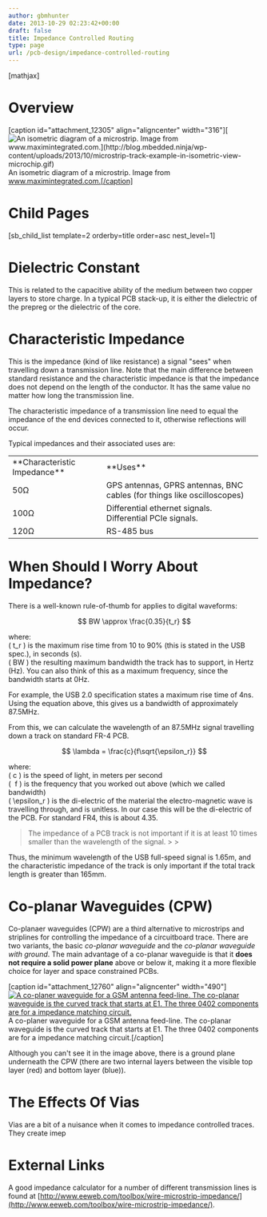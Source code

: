 ```yaml
---
author: gbmhunter
date: 2013-10-29 02:23:42+00:00
draft: false
title: Impedance Controlled Routing
type: page
url: /pcb-design/impedance-controlled-routing
---
```


[mathjax]

# Overview

[caption id="attachment_12305" align="aligncenter" width="316"][![An isometric diagram of a microstrip. Image from www.maximintegrated.com.](http://blog.mbedded.ninja/wp-content/uploads/2013/10/microstrip-track-example-in-isometric-view-microchip.gif)
](http://blog.mbedded.ninja/wp-content/uploads/2013/10/microstrip-track-example-in-isometric-view-microchip.gif) An isometric diagram of a microstrip. Image from www.maximintegrated.com.[/caption]

# Child Pages

[sb_child_list template=2 orderby=title order=asc nest_level=1]

# Dielectric Constant

This is related to the capacitive ability of the medium between two copper layers to store charge. In a typical PCB stack-up, it is either the dielectric of the prepreg or the dielectric of the core.

# Characteristic Impedance

This is the impedance (kind of like resistance) a signal "sees" when travelling down a transmission line. Note that the main difference between standard resistance and the characteristic impedance is that the impedance does not depend on the length of the conductor. It has the same value no matter how long the transmission line.

The characteristic impedance of a transmission line need to equal the impedance of the end devices connected to it, otherwise reflections will occur.

Typical impedances and their associated uses are:

<table style="width: 500px;" ><tbody ><tr >
<td >**Characteristic Impedance**
</td>
<td >**Uses**
</td></tr><tr >
<td >50Ω
</td>
<td >GPS antennas, GPRS antennas, BNC cables (for things like oscilloscopes)
</td></tr><tr >
<td >100Ω
</td>
<td >Differential ethernet signals. Differential PCIe signals.
</td></tr><tr >
<td >120Ω
</td>
<td >RS-485 bus
</td></tr></tbody></table>

# When Should I Worry About Impedance?

There is a well-known rule-of-thumb for applies to digital waveforms:

$$ BW \approx \frac{0.35}{t_r} $$

where:  
\( t_r \) is the maximum rise time from 10 to 90% (this is stated in the USB spec.), in seconds (s).  
\( BW \) the resulting maximum bandwidth the track has to support, in Hertz (Hz). You can also think of this as a maximum frequency, since the bandwidth starts at 0Hz.

For example, the USB 2.0 specification states a maximum rise time of 4ns. Using the equation above, this gives us a bandwidth of approximately 87.5MHz. 

From this, we can calculate the wavelength of an 87.5MHz signal travelling down a track on standard FR-4 PCB.

$$ \lambda = \frac{c}{f\sqrt{\epsilon_r}} $$

where:  
\( c \) is the speed of light, in meters per second  
\(  f \) is the frequency that you worked out above (which we called bandwidth)  
\( \epsilon_r \) is the di-electric of the material the electro-magnetic wave is travelling through, and is unitless. In our case this will be the di-electric of the PCB. For standard FR4, this is about 4.35.

<blockquote>The impedance of a PCB track is not important if it is at least 10 times smaller than the wavelength of the signal.
> 
> </blockquote>

Thus, the minimum wavelength of the USB full-speed signal is 1.65m, and the characteristic impedance of the track is only important if the total track length is greater than 165mm.

# Co-planar Waveguides (CPW)

Co-planaer waveguides (CPW) are a third alternative to microstrips and striplines for controlling the impedance of a circuitboard trace. There are two variants, the basic _co-planar waveguide_ and the _co-planar waveguide with ground_. The main advantage of a co-planar waveguide is that it **does not require a solid power plane** above or below it, making it a more flexible choice for layer and space constrained PCBs.

[caption id="attachment_12760" align="aligncenter" width="490"][![A co-planer waveguide for a GSM antenna feed-line. The co-planar waveguide is the curved track that starts at E1. The three 0402 components are for a impedance matching circuit.](http://blog.mbedded.ninja/wp-content/uploads/2013/10/coplanaer-waveguide-for-gsm-antenna.png)
](http://blog.mbedded.ninja/wp-content/uploads/2013/10/coplanaer-waveguide-for-gsm-antenna.png) A co-planer waveguide for a GSM antenna feed-line. The co-planar waveguide is the curved track that starts at E1. The three 0402 components are for a impedance matching circuit.[/caption]

Although you can't see it in the image above, there is a ground plane underneath the CPW (there are two internal layers between the visible top layer (red) and bottom layer (blue)).

# The Effects Of Vias

Vias are a bit of a nuisance when it comes to impedance controlled traces. They create imep

# External Links

A good impedance calculator for a number of different transmission lines is found at [http://www.eeweb.com/toolbox/wire-microstrip-impedance/](http://www.eeweb.com/toolbox/wire-microstrip-impedance/).
